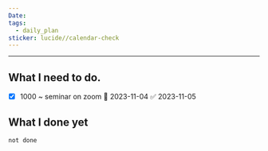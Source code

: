 ```yaml
---
Date: 
tags:
  - daily_plan
sticker: lucide//calendar-check
---
```

---
## What I need to do.

- [x] 1000 ~ seminar on zoom 📅 2023-11-04 ✅ 2023-11-05



## What I done yet
```tasks
not done
```
